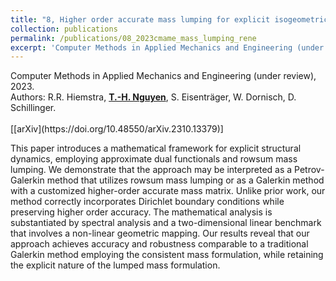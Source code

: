 ```yaml
---
title: "8, Higher order accurate mass lumping for explicit isogeometric methods based on approximate dual basis functions"
collection: publications
permalink: /publications/08_2023cmame_mass_lumping_rene
excerpt: 'Computer Methods in Applied Mechanics and Engineering (under review), 2023. Read more.'
---
```



<div class="small">
   Computer Methods in Applied Mechanics and Engineering (under review), 2023.
</div>

<div class="small">
   Authors: R.R. Hiemstra, <u><strong>T.-H. Nguyen</strong></u>, S. Eisenträger, W. Dornisch, D. Schillinger. 
</div><br/>
[[arXiv](https://doi.org/10.48550/arXiv.2310.13379)]

This paper introduces a mathematical framework for explicit structural dynamics, employing approximate dual functionals and rowsum mass lumping. We demonstrate that the approach may be interpreted as a Petrov-Galerkin method that utilizes rowsum mass lumping or as a Galerkin method with a customized higher-order accurate mass matrix. Unlike prior work, our method correctly incorporates Dirichlet boundary conditions while preserving higher order accuracy. The mathematical analysis is substantiated by spectral analysis and a two-dimensional linear benchmark that involves a non-linear geometric mapping. Our results reveal that our approach achieves accuracy and robustness comparable to a traditional Galerkin method employing the consistent mass formulation, while retaining the explicit nature of the lumped mass formulation. 